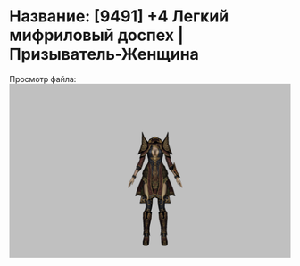 # Название: [9491] +4 Легкий мифриловый доспех | Призыватель-Женщина

Просмотр файла:
![p090021.png](p090021.png)